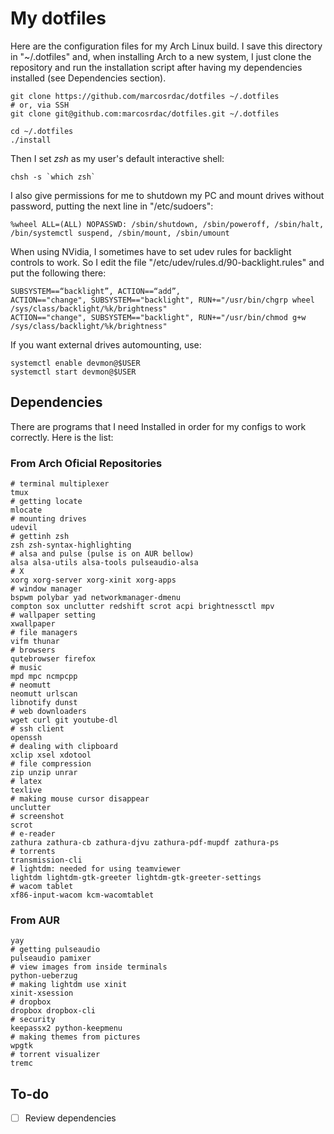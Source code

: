 # My dotfiles

Here are the configuration files for my Arch Linux build. I save this directory in "~/.dotfiles" and, when installing Arch to a new system, I just clone the repository and run the installation script after having my dependencies installed (see Dependencies section).

```shell
git clone https://github.com/marcosrdac/dotfiles ~/.dotfiles
# or, via SSH
git clone git@github.com:marcosrdac/dotfiles.git ~/.dotfiles

cd ~/.dotfiles
./install
```

Then I set *zsh* as my user's default interactive shell:

```shell
chsh -s `which zsh`
```

I also give permissions for me to shutdown my PC and mount drives without password, putting the next line in "/etc/sudoers":

```
%wheel ALL=(ALL) NOPASSWD: /sbin/shutdown, /sbin/poweroff, /sbin/halt, /bin/systemctl suspend, /sbin/mount, /sbin/umount
```

When using NVidia, I sometimes have to set udev rules for backlight controls to work. So I edit the file "/etc/udev/rules.d/90-backlight.rules" and put the following there:
```shell
SUBSYSTEM==“backlight”, ACTION==“add”,
ACTION=="change", SUBSYSTEM=="backlight", RUN+="/usr/bin/chgrp wheel /sys/class/backlight/%k/brightness"
ACTION=="change", SUBSYSTEM=="backlight", RUN+="/usr/bin/chmod g+w /sys/class/backlight/%k/brightness"
```

If you want external drives automounting, use:
```shell
systemctl enable devmon@$USER
systemctl start devmon@$USER
```


## Dependencies

There are programs that I need Installed in order for my configs to work correctly. Here is the list:

### From Arch Oficial Repositories

```
# terminal multiplexer
tmux
# getting locate
mlocate
# mounting drives
udevil
# gettinh zsh
zsh zsh-syntax-highlighting
# alsa and pulse (pulse is on AUR bellow)
alsa alsa-utils alsa-tools pulseaudio-alsa
# X
xorg xorg-server xorg-xinit xorg-apps
# window manager
bspwm polybar yad networkmanager-dmenu
compton sox unclutter redshift scrot acpi brightnessctl mpv
# wallpaper setting
xwallpaper
# file managers
vifm thunar
# browsers
qutebrowser firefox
# music
mpd mpc ncmpcpp
# neomutt
neomutt urlscan
libnotify dunst
# web downloaders
wget curl git youtube-dl
# ssh client
openssh
# dealing with clipboard
xclip xsel xdotool
# file compression
zip unzip unrar
# latex
texlive
# making mouse cursor disappear
unclutter
# screenshot
scrot
# e-reader
zathura zathura-cb zathura-djvu zathura-pdf-mupdf zathura-ps
# torrents
transmission-cli
# lightdm: needed for using teamviewer
lightdm lightdm-gtk-greeter lightdm-gtk-greeter-settings
# wacom tablet
xf86-input-wacom kcm-wacomtablet
```


### From AUR

```
yay
# getting pulseaudio
pulseaudio pamixer
# view images from inside terminals
python-ueberzug
# making lightdm use xinit
xinit-xsession
# dropbox
dropbox dropbox-cli
# security
keepassx2 python-keepmenu
# making themes from pictures
wpgtk
# torrent visualizer
tremc
```


## To-do

- [ ] Review dependencies
